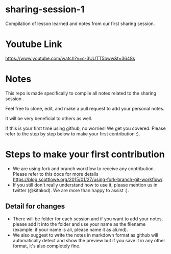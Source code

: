 # sharing-session-1
Compilation of lesson learned and notes from our first sharing session. 

# Youtube Link
https://www.youtube.com/watch?v=c-3UUTT5bww&t=3648s

# Notes
This repo is made specifically to compile all notes related to the sharing session .

Feel free to clone, edit, and make a pull request to add your personal notes. 

It will be very beneficial to others as well.

If this is your first time using github, no worries! We get you covered. Please refer to the step by step below to make your first contribution :).

# Steps to make your first contribution
- We are using fork and branch workflow to receive any contribution. Please refer to this docs for more details https://blog.scottlowe.org/2015/01/27/using-fork-branch-git-workflow/.
- If you still don't really understand how to use it, please mention us in twitter (@kitakod). We are more than happy to assist :).

## Detail for changes
- There will be folder for each session and if you want to add your notes, please add it into the folder and use your name as the filename (example: if your name is ali, please name it as ali.md).
- We also suggest to write the notes in markdown format as github will automatically detect and show the preview but if you save it in any other format, it's also completely fine.